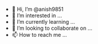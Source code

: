 - 👋 Hi, I’m @anish9851
- 👀 I’m interested in ...
- 🌱 I’m currently learning ...
- 💞️ I’m looking to collaborate on ...
- 📫 How to reach me ...

<!---
anish9851/anish9851 is a ✨ special ✨ repository because its `README.md` (this file) appears on your GitHub profile.
You can click the Preview link to take a look at your changes.
<head>
hello world </heead>
